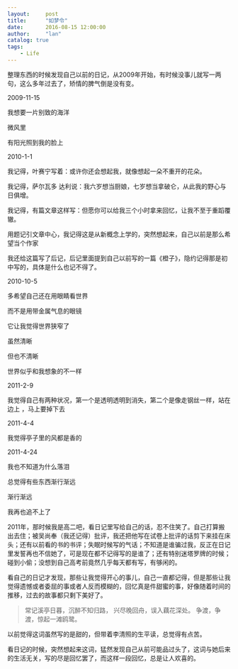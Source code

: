 ```yaml
---
layout:     post
title:      "如梦令"
date:       2016-08-15 12:00:00
author:     "lan"
catalog: true
tags:
    - Life
---
```


整理东西的时候发现自己以前的日记，从2009年开始，有时候没事儿就写一两句，这么多年过去了，矫情的脾气倒是没有变。

2009-11-15

我想要一片别致的海洋

微风里

有阳光照到我的脸上

2010-1-1

我记得，叶赛宁写着：或许你还会想起我，就像想起一朵不重开的花朵。

我记得，萨尔瓦多 达利说：我六岁想当厨娘，七岁想当拿破仑，从此我的野心与日俱增。

我记得，有篇文章这样写：但愿你可以给我三个小时拿来回忆，让我不至于重蹈覆辙。

用题记引文章中心，我记得这是从新概念上学的，突然想起来，自己以前是那么希望当个作家

我还给这篇写了后记，后记里面提到自己以前写的一篇《橙子》，隐约记得那是初中写的，具体是什么也记不得了。

2010-10-5

多希望自己还在用眼睛看世界 

而不是用带金属气息的眼镜 

它让我觉得世界狭窄了 

虽然清晰 

但也不清晰

世界似乎和我想象的不一样

2011-2-9

我觉得自己有两种状况，第一个是透明透明到消失，第二个是像走钢丝一样，站在 边上 ，马上要掉下去

2011-4-4

我觉得亭子里的风都是香的

2011-4-24

我也不知道为什么落泪 

总觉得有些东西渐行渐远 

渐行渐远 

我再也追不上了

2011年，那时候我是高二吧，看日记里写给自己的话，忍不住笑了。自己打算搬出去住；被吴尚奉（我还记得）批评，我还把他写在试卷上批评的话剪下来挂在床头；还有以前看的书的书评；失眠时候写的气话；不知道是谁骗过我，反正在日记里发誓再也不信她了，可是现在都不记得写的是谁了；还有特别迷塔罗牌的时候；碰到小偷；没想到自己高考前竟然几乎每天都有写，有够闲的。

看自己的日记才发现，那些让我觉得开心的事儿，自己一直都记得，但是那些让我觉得遗憾或者委屈的事或者人反而模糊的，回忆真是件甜蜜的事，好像随着时间的推移，过去的故事都只剩下美好了。

>常记溪亭日暮，沉醉不知归路，
>兴尽晚回舟，误入藕花深处。
>争渡，争渡，惊起一滩鸥鹭。

以前觉得这词虽然写的是甜的，但带着李清照的生平读，总觉得有点苦。

看日记的时候，突然想起来这词，猛然发现自己从前可能品过头了，这词与她后来的生活无关，写的尽是回忆罢了，而这样一段回忆，总是让人欢喜的。
